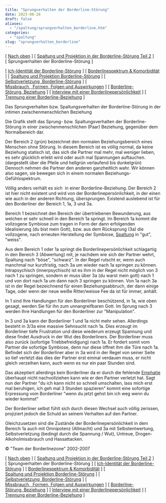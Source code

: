 ```yaml
---
title: "Sprungverhalten der Borderline-Störung"
date: 2023-08-26
draft: false
aliases:
  - "/spaltung/sprungverhalten_borderline.htm"
categories:
  - "spaltung"
slug: "sprungverhalten_borderline"
---
```


[ [Nach oben](spaltung.html) ] [ [Spaltung und Projektion in der Borderline-Störung Teil 2](spaltung/spaltung.htm) ] [ Sprungverhalten der Borderline-Störung ]

[ [Ich-Identität der Borderline-Störung](../bord/bord3/bord_stoerung_1.html) ] [ [Borderlinespektrum & Komorbidität](../bord/borderlinespektrum_mit.htm) ] [ [Spaltung und Projektion Borderline-Störung](spaltung.html) ] [ [Selbstverletzung  Borderline-Störung](../ssv/ssvv.htm) ] [ [Missbrauch,  Formen, Folgen und Auswirkungen](../bord/missbrauch.htm) ] [ [Borderline-Störung, Beziehung](../beziehung/beziehung.htm) ] [ [Interview mit einer Borderlinepersönlichkeit](../bord/interview_mit_borderline.htm) ] [ [Trennung einer Borderline-Beziehung](../trennung/trennung.htm) ]

Das Sprungverhalten bzw. Spaltungsverhalten
der Borderline-Störung in der intimen zwischenmenschlichen Beziehung

[](https://blz.borderliner.ch)

Die Grafik stellt das Sprung- bzw.
Spaltungsverhalten der Borderline-Störung in einer zwischenmenschlichen (Paar)
Beziehung, gegenüber dem Normalbereich dar.

Der Bereich 2 (grün) bezeichnet den
normalen Beziehungsbereich eines Menschen ohne Störung. In
diesem Bereich ist es völlig normal, da keine Beziehung statisch ist, das sich
die Partner mal mehr, mal weniger lieben, es sehr glücklich erlebt wird oder
auch mal Spannungen auftauchen. (dargestellt über die Pfeile und hellgrün
verlaufend bis dunkelgrün) Dennoch nehmen die Partner den anderen ganzheitlich
wahr. Wir können also sagen, sie bewegen sich in einem normalen
Beziehungs-Gefühlsspektrum.

Völlig anders verhält es sich  in
einer Borderline-Beziehung. Der Bereich 2 ist hier nicht existent und wird von
der Borderlinepersönlichkeit, in der einen wie auch in der anderen Richtung,
übersprungen. Existend auslebend ist für den Borderliner der Bereich 1, 1a, 3
und 3a.

Bereich 1 bezeichnet den Bereich der
übertriebenen Bewunderung, aus welchen er sehr schnell in den Bereich 1a
springt. Im Bereich 1a kommt die vollzogene Symbiose zum tragen in Form der dann
erfolgenden Idealisierung (du bist mein Gott), bzw. aus dem Rücksprung
(3a) die vollzogene, nach erneuten Herstellung der Symbiose, [Spaltung](https://blz.borderliner.ch/spaltung/spaltung.html) in
"gut", "weiss".

Aus dem Bereich 1 oder 1a springt die
Borderlinepersönlichkeit schlagartig in den Bereich 3 (Abwertung) mit, je
nachdem wie sich der Partner wehrt, Spaltung nach "böse",
"schwarz". In der Regel rutscht er, wenn auch manchmal nur
kurzfristig, nach 3a um wieder nach 1a springen zu können. Intrapsychisch
(innerpsychisch) ist es ihm in der Regel nicht möglich von 3 nach 1 zu
springen, sondern er muss über 3a (du warst mein gott) nach 1 und von
dort nach 1a um dann nach 3 springen zu können. Von 1a nach 3a ist in der Regel bezeichnend für einen
Beziehungsabbruch, der dann einige Tage, oder wenn der neue weiße Ritter/weisse
Fee da ist für immer, anhält.

In 1 sind Ihre Handlungen für den
Borderliner beschützend, in 1a, wie oben gesagt, werden Sie für ihn zum
unnangreifbaren Gott. Im Sprung nach 3 werden Ihre Handlungen für den
Borderliner zur "Manipulation".

In 3 und 3a kann der Borderliner 1 und 1a
nicht mehr sehen. Allerdings besteht in 3/3a eine massive Sehnsucht nach 1a.
Dies erzeugt im Borderliner tiefe Frustration und diese wiederum erzeugt
Spannung und diese findet Ausdruck in der Wut des Borderliners. Der Borderliner
muss also zurück (sofortige Triebbefreidigung) nach 1a. Er fordert somit vom
Partner die sofortige Symbiose, denn nur diese öffnet ihm die Türe nach 1a.
Befindet sich der Borderliner aber in 3a wird in der Regel von seiner Seite so
tief verletzt das dies der Partner erst einmal verdauen muss, er nicht gleich
verzeihen kann, auch wenn es nur ein paar Stunden sind.

Das akzeptiert allerdings kein Borderliner
da er durch die fehlende [Emphatie](https://blz.borderliner.ch/definition/definitionen.htm#Emphatie) überhaupt nicht nachvollziehen kann wie er den Partner verletzt hat. Sagt nun
der Partner "du ich kann nicht so schnell umschalten, lass mich erst mal
beruhigen, ich geh mal 3 Stunden spazieren" kommt eine sofortige Erpressung
vom Borderliner "wenn du jetzt gehst bin ich weg wenn du wieder
kommst"

Der Borderliner selbst fühlt sich durch
diesen Wechsel auch völlig zerissen, projiziert jedoch die Schuld an seinem
Verhalten auf den Partner.

Gleichzusetzen sind die Zustände der
Borderlinepersönlichkeit in dem Bereich 1a auch mit Omnipotenz (Allmacht) und
3a mit Selbstentwertung, Selbstverletzung (bedingt durch die Spannung / Wut), Untreue, Drogen- Alkoholmissbrauch
und Hassattacken.

© "Team der Borderlinezone" 2002-2007

[ [Nach oben](spaltung.html) ] [ [Spaltung und Projektion in der Borderline-Störung Teil 2](spaltung/spaltung.htm) ] [ Sprungverhalten der Borderline-Störung ] [ [Ich-Identität der Borderline-Störung](../bord/bord3/bord_stoerung_1.html) ] [ [Borderlinespektrum & Komorbidität](../bord/borderlinespektrum_mit.htm) ] [ [Spaltung und Projektion Borderline-Störung](spaltung.html) ] [ [Selbstverletzung  Borderline-Störung](../ssv/ssvv.htm) ] [ [Missbrauch,  Formen, Folgen und Auswirkungen](../bord/missbrauch.htm) ] [ [Borderline-Störung, Beziehung](../beziehung/beziehung.htm) ] [ [Interview mit einer Borderlinepersönlichkeit](../bord/interview_mit_borderline.htm) ] [ [Trennung einer Borderline-Beziehung](../trennung/trennung.htm) ]
